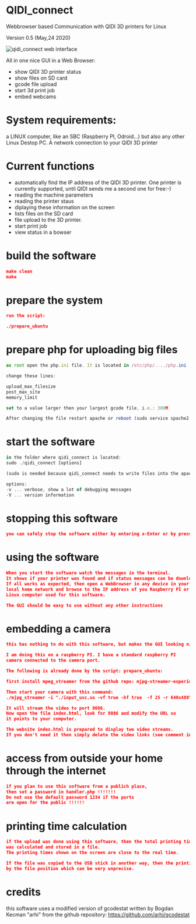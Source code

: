 # QIDI_connect
Webbrowser based Communication with QIDI 3D printers for Linux

Version 0.5 (May,24  2020)

![qidi_connect web interface](https://github.com/dj0abr/QIDI_connect/blob/master/sample_small.png)

All in one nice GUI in a Web Browser:
* show QIDI 3D printer status
* show files on SD card
* gcode file upload
* start 3d print job
* embed webcams

# System requirements:
a LINUX computer, like an SBC (Raspberry PI, Odroid...) but also any other Linux Destop PC.
A network connection to your QIDI 3D printer

# Current functions

- automatically find the IP address of the QIDI 3D printer. One printer is currently supported, until QIDI sends me a second one for free:-)
- reading the machine parameters
- reading the printer staus
- diplaying these information on the screen
- lists files on the SD card
- file upload to the 3D printer.
- start print job
- view status in a bowser

# build the software
```json
make clean
make
```
# prepare the system
```json
run the script:

./prepare_ubuntu
```
# prepare php for uploading big files
```js
as root open the php.ini file. It is located in /etc/php/..../php.ini  (.... depends on the version number)

change these lines:

upload_max_filesize
post_max_site
memory_limit

set to a value larger then your largest gcode file, i.e.: 300M

After changing the file restart apache or reboot (sudo service spache2 restart)
```

# start the software
```js
in the folder where qidi_connect is located: 
sudo ./qidi_connect [options]

(sudo is needed because qidi_connect needs to write files into the apache html folder)

options:
-v ... verbose, show a lot of debugging messages
-V ... version information
```
# stopping this software
```json
you can safely stop the software either by entering x-Enter or by pressing Ctrl-C.
```
# using the software
```json
When you start the software watch the messages in the terminal. 
It shows if your printer was found and if status messages can be downloaded.
If all works as expected, then open a WebBrowser in any device in your 
local home network and browse to the IP address of you Raspberry PI or other 
Linux computer used for this software.

The GUI should be easy to use without any other instructions
```
# embedding a camera
```json
this has nothing to do with this software, but makes the GUI looking nicer.

I am doing this on a raspberry PI. I have a standard raspberry PI 
camera connected to the camera port.

The following is already done by the script: prepare_ubuntu:

first install mpeg_streamer from the github repo: mjpg-streamer-experimental

Then start your camera with this command:
./mjpg_streamer -i "./input_uvc.so -vf true -hf true  -f 25 -r 640x480" -o "./output_http.so -p 8086 -w ./www"

It will stream the video to port 8086.
Now open the file index.html, look for 8086 and modify the URL so 
it points to your computer.

The website index.html is prepared to display two video streams. 
If you don't need it then simply delete the video links (see comment in index.html)
```
# access from outside your home through the internet
```json
if you plan to use this software from a publich place, 
then set a password in handler.php !!!!!!!
Do not use the default password 1234 if the ports 
are open for the public !!!!!!
```
# printing time calculation
```json
if the upload was done using this software, then the total printing time
was calculated and stored in a file.
The printing times shown on the screen are close to the real time.

If the file was copied to the USB stick in another way, then the printing time is calculated
by the file position which can be very unprecise.
```
# credits
this software uses a modified version of gcodestat written by 
Bogdan Kecman "arhi"
from the github repository:
https://github.com/arhi/gcodestat
